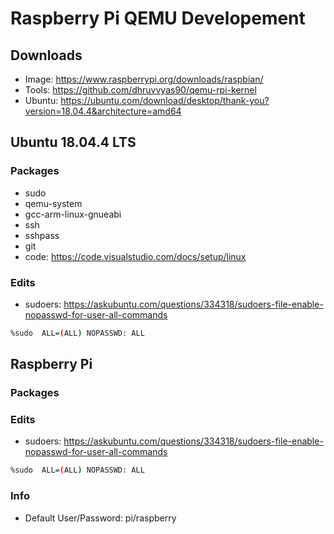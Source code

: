 # Raspberry Pi QEMU Developement

## Downloads

- Image: https://www.raspberrypi.org/downloads/raspbian/
- Tools: https://github.com/dhruvvyas90/qemu-rpi-kernel
- Ubuntu: https://ubuntu.com/download/desktop/thank-you?version=18.04.4&architecture=amd64

## Ubuntu 18.04.4 LTS 

### Packages

- sudo
- qemu-system
- gcc-arm-linux-gnueabi
- ssh
- sshpass
- git
- code: https://code.visualstudio.com/docs/setup/linux

### Edits

- sudoers: https://askubuntu.com/questions/334318/sudoers-file-enable-nopasswd-for-user-all-commands

```bash
%sudo  ALL=(ALL) NOPASSWD: ALL
```

## Raspberry Pi 

### Packages

### Edits

- sudoers: https://askubuntu.com/questions/334318/sudoers-file-enable-nopasswd-for-user-all-commands

```bash
%sudo  ALL=(ALL) NOPASSWD: ALL
```


### Info

- Default User/Password: pi/raspberry
